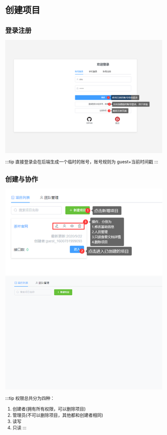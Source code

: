 # 创建项目


## 登录注册

![登录](../../../.vuepress/public/imgs/use/a.png)

:::tip
直接登录会在后端生成一个临时的账号，账号规则为 guest+当前时间戳
:::


## 创建与协作

![项目列表](../../../.vuepress/public/imgs/use/b.png)
![创建项目](../../../.vuepress/public/imgs/use/a.gif)



:::tip
权限总共分为四种：
1. 创建者(拥有所有权限，可以删除项目)
2. 管理员(不可以删除项目，其他都和创建者相同)
3. 读写
4. 只读
:::



